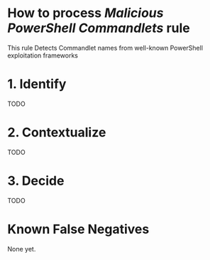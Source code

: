 # How to process *Malicious PowerShell Commandlets* rule
This rule Detects Commandlet names from well-known PowerShell exploitation frameworks

# 1. Identify
TODO

# 2. Contextualize
TODO

# 3. Decide
TODO

# Known False Negatives
None yet.
